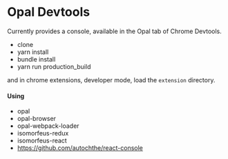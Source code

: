 # Opal Devtools

Currently provides a console, available in the Opal tab of Chrome Devtools.

- clone
- yarn install
- bundle install
- yarn run production_build

and in chrome extensions, developer mode, load the `extension` directory.

#### Using
- opal
- opal-browser
- opal-webpack-loader
- isomorfeus-redux
- isomorfeus-react
- https://github.com/autochthe/react-console